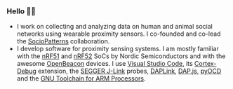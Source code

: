 ### Hello 👨‍💻

- I work on collecting and analyzing data on human and animal social networks using wearable proximity sensors. I co-founded and co-lead the [SocioPatterns](http://www.sociopatterns.org) collaboration.
- I develop software for proximity sensing systems. I am mostly familiar with the [nRF51](https://www.nordicsemi.com/Products/Development-hardware/nrf51-dk) and [nRF52](https://www.nordicsemi.com/Products/Development-hardware/nrf52-dk) SoCs by Nordic Semiconductors and with the awesome [OpenBeacon](https://www.openbeacon.org/) devices. I use [Visual Studio Code](https://code.visualstudio.com/), its [Cortex-Debug](https://marketplace.visualstudio.com/items?itemName=marus25.cortex-debug) extension, the [SEGGER J-Link](https://www.segger.com/products/debug-probes/j-link/) probes, [DAPLink](https://github.com/ARMmbed/DAPLink), [DAP.js](https://github.com/ARMmbed/dapjs), [pyOCD](https://pyocd.io/) and the [GNU Toolchain for ARM Processors](https://developer.arm.com/tools-and-software/open-source-software/developer-tools/gnu-toolchain/).


<!--
**ccattuto/ccattuto** is a ✨ _special_ ✨ repository because its `README.md` (this file) appears on your GitHub profile.

Here are some ideas to get you started:

- 🔭 I’m currently working on ...
- 🌱 I’m currently learning ...
- 👯 I’m looking to collaborate on ...
- 🤔 I’m looking for help with ...
- 💬 Ask me about ...
- 📫 How to reach me: ...
- 😄 Pronouns: ...
- ⚡ Fun fact: ...
-->
